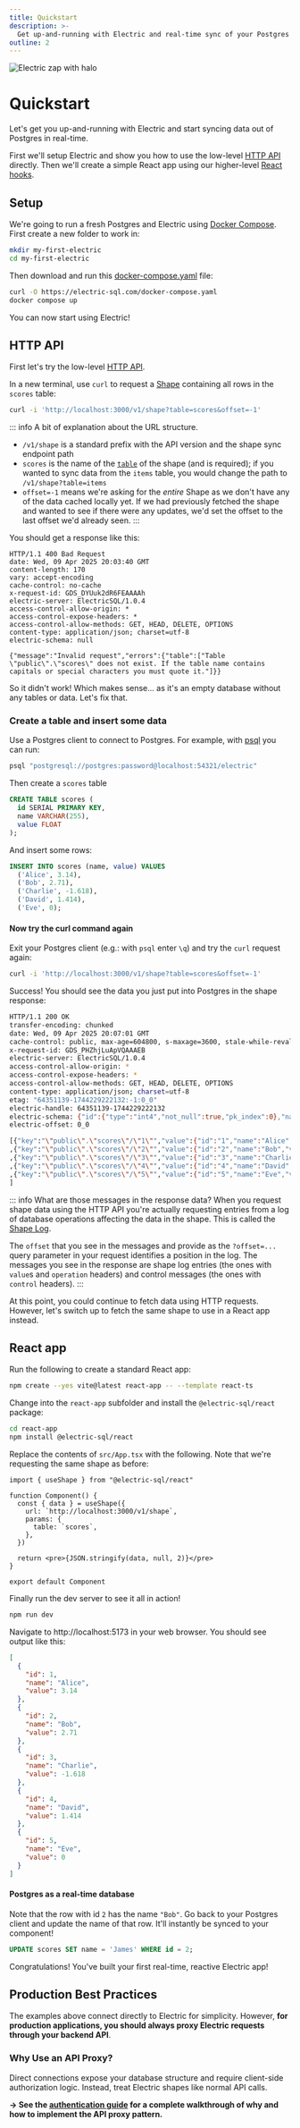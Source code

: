 ```yaml
---
title: Quickstart
description: >-
  Get up-and-running with Electric and real-time sync of your Postgres data.
outline: 2
---
```


<p class="intro-zap-container">
  <img src="/img/home/zap-with-halo.svg"
      alt="Electric zap with halo"
      class="intro-zap"
  />
</p>

# Quickstart

Let's get you up-and-running with Electric and start syncing data out of Postgres in real-time.

First we'll setup Electric and show you how to use the low-level [HTTP API](/docs/api/http) directly. Then we'll create a simple React app using our higher-level [React hooks](/docs/integrations/react#useshape).

## Setup

We're going to run a fresh Postgres and Electric using [Docker Compose](https://docs.docker.com/compose). First create a new folder to work in:

```sh
mkdir my-first-electric
cd my-first-electric
```

Then download and run this [docker-compose.yaml](https://github.com/electric-sql/electric/blob/main/website/public/docker-compose.yaml) file:

```sh
curl -O https://electric-sql.com/docker-compose.yaml
docker compose up
```

You can now start using Electric!

## HTTP API

First let's try the low-level [HTTP API](/docs/api/http).

In a new terminal, use `curl` to request a [Shape](/docs/guides/shapes) containing all rows in the `scores` table:

```sh
curl -i 'http://localhost:3000/v1/shape?table=scores&offset=-1'
```

::: info A bit of explanation about the URL structure.

- `/v1/shape` is a standard prefix with the API version and the shape sync endpoint path
- `scores` is the name of the [`table`](/docs/guides/shapes#table) of the shape (and is required); if you wanted to sync data from the `items` table, you would change the path to `/v1/shape?table=items`
- `offset=-1` means we're asking for the _entire_ Shape as we don't have any of the data cached locally yet. If we had previously fetched the shape and wanted to see if there were any updates, we'd set the offset to the last offset we'd already seen.
  :::

You should get a response like this:

```http
HTTP/1.1 400 Bad Request
date: Wed, 09 Apr 2025 20:03:40 GMT
content-length: 170
vary: accept-encoding
cache-control: no-cache
x-request-id: GDS_DYUuk2dR6FEAAAAh
electric-server: ElectricSQL/1.0.4
access-control-allow-origin: *
access-control-expose-headers: *
access-control-allow-methods: GET, HEAD, DELETE, OPTIONS
content-type: application/json; charset=utf-8
electric-schema: null

{"message":"Invalid request","errors":{"table":["Table \"public\".\"scores\" does not exist. If the table name contains capitals or special characters you must quote it."]}}
```

So it didn't work! Which makes sense... as it's an empty database without any tables or data. Let's fix that.

### Create a table and insert some data

Use a Postgres client to connect to Postgres. For example, with [psql](https://www.postgresql.org/docs/current/app-psql.html) you can run:

```sh
psql "postgresql://postgres:password@localhost:54321/electric"
```

Then create a `scores` table

```sql
CREATE TABLE scores (
  id SERIAL PRIMARY KEY,
  name VARCHAR(255),
  value FLOAT
);
```

And insert some rows:

```sql
INSERT INTO scores (name, value) VALUES
  ('Alice', 3.14),
  ('Bob', 2.71),
  ('Charlie', -1.618),
  ('David', 1.414),
  ('Eve', 0);
```

#### Now try the curl command again

Exit your Postgres client (e.g.: with `psql` enter `\q`) and try the `curl` request again:

```sh
curl -i 'http://localhost:3000/v1/shape?table=scores&offset=-1'
```

Success! You should see the data you just put into Postgres in the shape response:

```bash
HTTP/1.1 200 OK
transfer-encoding: chunked
date: Wed, 09 Apr 2025 20:07:01 GMT
cache-control: public, max-age=604800, s-maxage=3600, stale-while-revalidate=2629746
x-request-id: GDS_PHZhjLuApVQAAAEB
electric-server: ElectricSQL/1.0.4
access-control-allow-origin: *
access-control-expose-headers: *
access-control-allow-methods: GET, HEAD, DELETE, OPTIONS
content-type: application/json; charset=utf-8
etag: "64351139-1744229222132:-1:0_0"
electric-handle: 64351139-1744229222132
electric-schema: {"id":{"type":"int4","not_null":true,"pk_index":0},"name":{"type":"varchar","max_length":255},"value":{"type":"float8"}}
electric-offset: 0_0

[{"key":"\"public\".\"scores\"/\"1\"","value":{"id":"1","name":"Alice","value":"3.14"},"headers":{"operation":"insert","relation":["public","scores"]}}
,{"key":"\"public\".\"scores\"/\"2\"","value":{"id":"2","name":"Bob","value":"2.71"},"headers":{"operation":"insert","relation":["public","scores"]}}
,{"key":"\"public\".\"scores\"/\"3\"","value":{"id":"3","name":"Charlie","value":"-1.618"},"headers":{"operation":"insert","relation":["public","scores"]}}
,{"key":"\"public\".\"scores\"/\"4\"","value":{"id":"4","name":"David","value":"1.414"},"headers":{"operation":"insert","relation":["public","scores"]}}
,{"key":"\"public\".\"scores\"/\"5\"","value":{"id":"5","name":"Eve","value":"0"},"headers":{"operation":"insert","relation":["public","scores"]}}
]
```

::: info What are those messages in the response data?
When you request shape data using the HTTP API you're actually requesting entries from a log of database operations affecting the data in the shape. This is called the [Shape Log](/docs/api/http#shape-log).

The `offset` that you see in the messages and provide as the `?offset=...` query parameter in your request identifies a position in the log. The messages you see in the response are shape log entries (the ones with `value`s and `operation` headers) and control messages (the ones with `control` headers).
:::

At this point, you could continue to fetch data using HTTP requests. However, let's switch up to fetch the same shape to use in a React app instead.

## React app

Run the following to create a standard React app:

```sh
npm create --yes vite@latest react-app -- --template react-ts
```

Change into the `react-app` subfolder and install the `@electric-sql/react` package:

```sh
cd react-app
npm install @electric-sql/react
```

Replace the contents of `src/App.tsx` with the following. Note that we're requesting the same shape as before:

```tsx
import { useShape } from "@electric-sql/react"

function Component() {
  const { data } = useShape({
    url: `http://localhost:3000/v1/shape`,
    params: {
      table: `scores`,
    },
  })

  return <pre>{JSON.stringify(data, null, 2)}</pre>
}

export default Component
```

Finally run the dev server to see it all in action!

```sh
npm run dev
```

Navigate to http://localhost:5173 in your web browser. You should see output like this:

```json
[
  {
    "id": 1,
    "name": "Alice",
    "value": 3.14
  },
  {
    "id": 2,
    "name": "Bob",
    "value": 2.71
  },
  {
    "id": 3,
    "name": "Charlie",
    "value": -1.618
  },
  {
    "id": 4,
    "name": "David",
    "value": 1.414
  },
  {
    "id": 5,
    "name": "Eve",
    "value": 0
  }
]
```

#### Postgres as a real-time database

Note that the row with id `2` has the name `"Bob"`. Go back to your Postgres client and update the name of that row. It'll instantly be synced to your component!

```sql
UPDATE scores SET name = 'James' WHERE id = 2;
```

Congratulations! You've built your first real-time, reactive Electric app!

## Production Best Practices

The examples above connect directly to Electric for simplicity. However, **for production applications, you should always proxy Electric requests through your backend API**.

### Why Use an API Proxy?

Direct connections expose your database structure and require client-side authorization logic. Instead, treat Electric shapes like normal API calls.

**→ See the [authentication guide](/docs/guides/auth) for a complete walkthrough of why and how to implement the API proxy pattern.**
